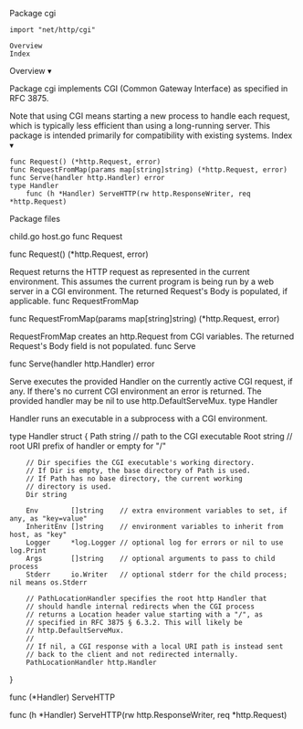 
 Package cgi

    import "net/http/cgi"

    Overview
    Index

Overview ▾

Package cgi implements CGI (Common Gateway Interface) as specified in RFC 3875.

Note that using CGI means starting a new process to handle each request, which is typically less efficient than using a long-running server. This package is intended primarily for compatibility with existing systems.
Index ▾

    func Request() (*http.Request, error)
    func RequestFromMap(params map[string]string) (*http.Request, error)
    func Serve(handler http.Handler) error
    type Handler
        func (h *Handler) ServeHTTP(rw http.ResponseWriter, req *http.Request)

Package files

child.go host.go
func Request

func Request() (*http.Request, error)

Request returns the HTTP request as represented in the current environment. This assumes the current program is being run by a web server in a CGI environment. The returned Request's Body is populated, if applicable.
func RequestFromMap

func RequestFromMap(params map[string]string) (*http.Request, error)

RequestFromMap creates an http.Request from CGI variables. The returned Request's Body field is not populated.
func Serve

func Serve(handler http.Handler) error

Serve executes the provided Handler on the currently active CGI request, if any. If there's no current CGI environment an error is returned. The provided handler may be nil to use http.DefaultServeMux.
type Handler

Handler runs an executable in a subprocess with a CGI environment.

type Handler struct {
        Path string // path to the CGI executable
        Root string // root URI prefix of handler or empty for "/"

        // Dir specifies the CGI executable's working directory.
        // If Dir is empty, the base directory of Path is used.
        // If Path has no base directory, the current working
        // directory is used.
        Dir string

        Env        []string    // extra environment variables to set, if any, as "key=value"
        InheritEnv []string    // environment variables to inherit from host, as "key"
        Logger     *log.Logger // optional log for errors or nil to use log.Print
        Args       []string    // optional arguments to pass to child process
        Stderr     io.Writer   // optional stderr for the child process; nil means os.Stderr

        // PathLocationHandler specifies the root http Handler that
        // should handle internal redirects when the CGI process
        // returns a Location header value starting with a "/", as
        // specified in RFC 3875 § 6.3.2. This will likely be
        // http.DefaultServeMux.
        //
        // If nil, a CGI response with a local URI path is instead sent
        // back to the client and not redirected internally.
        PathLocationHandler http.Handler
}

func (*Handler) ServeHTTP

func (h *Handler) ServeHTTP(rw http.ResponseWriter, req *http.Request)
